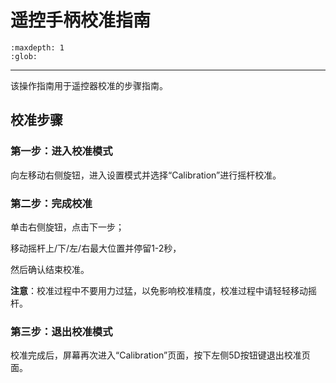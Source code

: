 # 遥控手柄校准指南

```{toctree}
:maxdepth: 1
:glob:
```

------

该操作指南用于遥控器校准的步骤指南。

## 校准步骤

### 第一步：进入校准模式

向左移动右侧旋钮，进入设置模式并选择“Calibration”进行摇杆校准。

### 第二步：完成校准

单击右侧旋钮，点击下一步；

移动摇杆上/下/左/右最大位置并停留1-2秒，

然后确认结束校准。

**注意**：校准过程中不要用力过猛，以免影响校准精度，校准过程中请轻轻移动摇杆。

### 第三步：退出校准模式

校准完成后，屏幕再次进入“Calibration”页面，按下左侧5D按钮键退出校准页面。